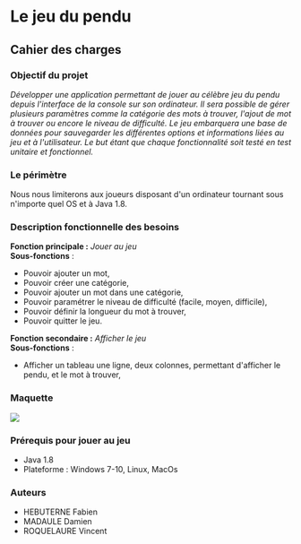 # Le jeu du pendu

## Cahier des charges

### Objectif du projet
*Développer une application permettant de jouer au célèbre jeu du pendu depuis l'interface de la console sur son ordinateur. Il sera possible de gérer plusieurs paramètres comme la catégorie des mots à trouver, l'ajout de mot à trouver ou encore le niveau de difficulté. Le jeu embarquera une base de données pour sauvegarder les différentes options et informations liées au jeu et à l'utilisateur. Le but étant que chaque fonctionnalité soit testé en test unitaire et fonctionnel.*

### Le périmètre
Nous nous limiterons aux joueurs disposant d'un ordinateur tournant sous n'importe quel OS et à Java 1.8.

### Description fonctionnelle des besoins
**Fonction principale :** *Jouer au jeu*   
**Sous-fonctions** :
- Pouvoir ajouter un mot,
- Pouvoir créer une catégorie,
- Pouvoir ajouter un mot dans une catégorie,
- Pouvoir paramétrer le niveau de difficulté (facile, moyen, difficile),
- Pouvoir définir la longueur du mot à trouver,
- Pouvoir quitter le jeu.

**Fonction secondaire :** *Afficher le jeu*   
**Sous-fonctions** :
- Afficher un tableau une ligne, deux colonnes, permettant d'afficher le pendu, et le mot à trouver,

### Maquette
![](https://image.noelshack.com/fichiers/2020/11/4/1584004724-photo-2020-03-12-10-18-36.jpg)

### Prérequis pour jouer au jeu
- Java 1.8
- Plateforme : Windows 7-10, Linux, MacOs

### Auteurs
- HEBUTERNE Fabien
- MADAULE Damien
- ROQUELAURE Vincent
